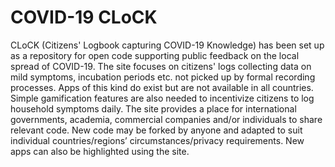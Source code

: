 # COVID-19 CLoCK 

CLoCK (Citizens' Logbook capturing COVID-19 Knowledge) has been set up as a repository for open code supporting public feedback on the local spread of COVID-19. The site focuses on citizens' logs collecting data on mild symptoms, incubation periods etc. not picked up by formal recording processes. Apps of this kind do exist but are not available in all countries. Simple gamification features are also needed to incentivize citizens to log household symptoms daily. The site provides a place for international governments, academia, commercial companies and/or individuals to share relevant code. New code may be forked by anyone and adapted to suit individual countries/regions’ circumstances/privacy requirements. New apps can also be highlighted using the site. 
